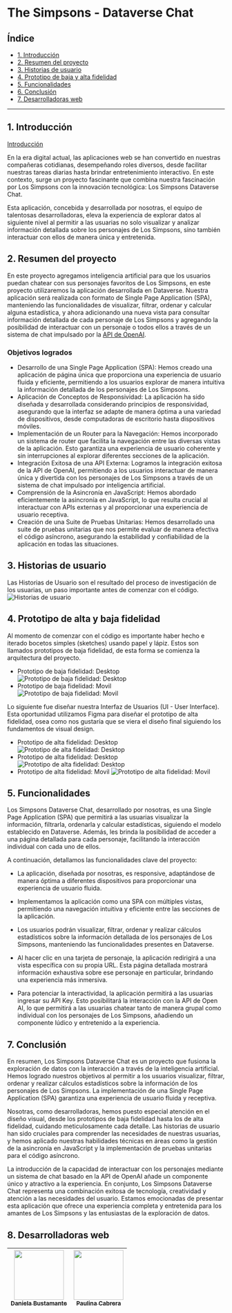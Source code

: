   # The Simpsons - Dataverse Chat
  ## Índice
  * [1. Introducción](#1-introducción)
  * [2. Resumen del proyecto](#2-resumen-del-proyecto)
  * [3. Historias de usuario](#-historias-de-usuario)
  * [4. Prototipo de baja y alta fidelidad](#3-prototipo-de-alta-y-baja-fidelidad)
  * [5. Funcionalidades](#4-funcionalidades)
  * [6. Conclusión](#8-conclusión)
  * [7. Desarrolladoras web](#9-desarrolladoras-web)
  ***
  ## 1. Introducción
  [Introducción](https://github.com/Daniipuff/DEV012-dataverse-chat/blob/main/Recursos%20visuales/PROUECTOFINAL.png)

  En la era digital actual, las aplicaciones web se han convertido en nuestras compañeras cotidianas, desempeñando roles diversos, desde facilitar nuestras tareas diarias hasta brindar entretenimiento interactivo. En este contexto, surge un proyecto fascinante que combina nuestra fascinación por Los Simpsons con la innovación tecnológica: Los Simpsons Dataverse Chat.

  Esta aplicación, concebida y desarrollada por nosotras, el equipo de talentosas desarrolladoras, eleva la experiencia de explorar datos al siguiente nivel al permitir a las usuarias no solo visualizar y analizar información detallada sobre los personajes de Los Simpsons, sino también interactuar con ellos de manera única y entretenida.

  ## 2. Resumen del proyecto
  En este proyecto agregamos inteligencia artificial para que los usuarios puedan chatear con sus personajes favoritos de Los Simpsons, en este proyecto utilizaremos la aplicación desarrollada en Dataverse.
  Nuestra aplicación será realizada con formato de Single Page Application (SPA), manteniendo las funcionalidades de visualizar, filtrar, ordenar y calcular alguna estadística, y ahora adicionando una nueva vista para
  consultar información detallada de cada personaje de Los Simpsons y agregando
  la posibilidad de interactuar con un personaje o todos ellos a través de un sistema de chat impulsado por la
  [API de OpenAI](https://openai.com/product).
  ### Objetivos logrados
  * Desarrollo de una Single Page Application (SPA): Hemos creado una aplicación de página única que proporciona una experiencia de usuario fluida y eficiente, permitiendo a los usuarios explorar de manera intuitiva la información detallada de los personajes de Los Simpsons.
  * Aplicación de Conceptos de Responsividad: La aplicación ha sido diseñada y desarrollada considerando principios de responsividad, asegurando que la interfaz se adapte de manera óptima a una variedad de dispositivos, desde computadoras de escritorio hasta dispositivos móviles.
  * Implementación de un Router para la Navegación: Hemos incorporado un sistema de router que facilita la navegación entre las diversas vistas de la aplicación. Esto garantiza una experiencia de usuario coherente y sin interrupciones al explorar diferentes secciones de la aplicación.
  * Integración Exitosa de una API Externa: Logramos la integración exitosa de la API de OpenAI, permitiendo a los usuarios interactuar de manera única y divertida con los personajes de Los Simpsons a través de un sistema de chat impulsado por inteligencia artificial.
  * Comprensión de la Asincronía en JavaScript: Hemos abordado eficientemente la asincronía en JavaScript, lo que resulta crucial al interactuar con APIs externas y al proporcionar una experiencia de usuario receptiva.
  * Creación de una Suite de Pruebas Unitarias: Hemos desarrollado una suite de pruebas unitarias que nos permite evaluar de manera efectiva el código asíncrono, asegurando la estabilidad y confiabilidad de la aplicación en todas las situaciones.

  ## 3. Historias de usuario
  Las Historias de Usuario son el resultado del proceso de investigación de los usuarias, un paso importante antes de comenzar con el código.
  ![Historias de usuario](https://github.com/Daniipuff/DEV012-dataverse-chat/blob/main/Recursos%20visuales/historias.jpg)

  ## 4. Prototipo de alta y baja fidelidad
  Al momento de comenzar con el código es importante haber hecho e iterado bocetos simples (sketches) usando papel y lápiz. Estos son llamados prototipos de baja fidelidad, de esta forma se comienza la arquitectura del proyecto.
  * Prototipo de baja fidelidad: Desktop
  ![Prototipo de baja fidelidad: Desktop](https://github.com/Daniipuff/DEV012-dataverse-chat/blob/main/Recursos%20visuales/bf1.jpg)
  * Prototipo de baja fidelidad: Movil  
  ![Prototipo de baja fidelidad: Movil](https://github.com/Daniipuff/DEV012-dataverse-chat/blob/main/Recursos%20visuales/bj2.jpg)

  Lo siguiente fue diseñar nuestra Interfaz de Usuarios (UI - User Interface). Esta oportunidad  utilizamos Figma para diseñar el prototipo de alta fidelidad, osea como nos gustaría que se viera el diseño final siguiendo los fundamentos de visual design.
  
  * Prototipo de alta fidelidad: Desktop
  ![Prototipo de alta fidelidad: Desktop](https://github.com/Daniipuff/DEV012-dataverse-chat/blob/main/Recursos%20visuales/af1.jpg)
  * Prototipo de alta fidelidad: Desktop
  ![Prototipo de alta fidelidad: Desktop](https://github.com/Daniipuff/DEV012-dataverse-chat/blob/main/Recursos%20visuales/af2.jpg)
  * Prototipo de alta fidelidad: Movil
  ![Prototipo de alta fidelidad: Movil](https://github.com/Daniipuff/DEV012-dataverse-chat/blob/main/Recursos%20visuales/af3.jpg)

  ## 5. Funcionalidades
  Los Simpsons Dataverse Chat, desarrollado por nosotras, es una Single Page Application (SPA) que permitirá a las usuarias visualizar la información, filtrarla, ordenarla y calcular estadísticas, siguiendo el modelo establecido en Dataverse. Además, les brinda la posibilidad de acceder a una página detallada para cada personaje, facilitando la interacción individual con cada uno de ellos.

  A continuación, detallamos las funcionalidades clave del proyecto:

  * La aplicación, diseñada por nosotras, es responsive, adaptándose de manera óptima a diferentes dispositivos para proporcionar una experiencia de usuario fluida.

  * Implementamos la aplicación como una SPA con múltiples vistas, permitiendo una navegación intuitiva y eficiente entre las secciones de la aplicación.

  * Los usuarios podrán visualizar, filtrar, ordenar y realizar cálculos estadísticos sobre la información detallada de los personajes de Los Simpsons, manteniendo las funcionalidades presentes en Dataverse.

  * Al hacer clic en una tarjeta de personaje, la aplicación redirigirá a una vista específica con su propia URL. Esta página detallada mostrará información exhaustiva sobre ese personaje en particular, brindando una experiencia más inmersiva.

  * Para potenciar la interactividad, la aplicación permitirá a las usuarias ingresar su API Key. Esto posibilitará la interacción con la API de Open AI, lo que permitirá a las usuarias chatear tanto de manera grupal como individual con los personajes de Los Simpsons, añadiendo un componente lúdico y entretenido a la experiencia.

## 7. Conclusión
  En resumen, Los Simpsons Dataverse Chat es un proyecto que fusiona la exploración de datos con la interacción a través de la inteligencia artificial. Hemos logrado nuestros objetivos al permitir a los usuarios visualizar, filtrar, ordenar y realizar cálculos estadísticos sobre la información de los personajes de Los Simpsons. La implementación de una Single Page Application (SPA) garantiza una experiencia de usuario fluida y receptiva.

  Nosotras, como desarrolladoras, hemos puesto especial atención en el diseño visual, desde los prototipos de baja fidelidad hasta los de alta fidelidad, cuidando meticulosamente cada detalle. Las historias de usuario han sido cruciales para comprender las necesidades de nuestras usuarias, y hemos aplicado nuestras habilidades técnicas en áreas como la gestión de la asincronía en JavaScript y la implementación de pruebas unitarias para el código asíncrono.

  La introducción de la capacidad de interactuar con los personajes mediante un sistema de chat basado en la API de OpenAI añade un componente único y atractivo a la experiencia. En conjunto, Los Simpsons Dataverse Chat representa una combinación exitosa de tecnología, creatividad y atención a las necesidades del usuario. Estamos emocionadas de presentar esta aplicación que ofrece una experiencia completa y entretenida para los amantes de Los Simpsons y las entusiastas de la exploración de datos.
## 8. Desarrolladoras web

| [<img src="https://avatars.githubusercontent.com/u/133843650?s=96&v=4" width=115><br><sub>Daniela Bustamante</sub>](https://github.com/Daniipuff) |  [<img src="https://avatars.githubusercontent.com/u/143117858?v=4" width=115><br><sub>Paulina Cabrera</sub>](https://github.com/Paulinakbrr) |
| :---: | :---: |